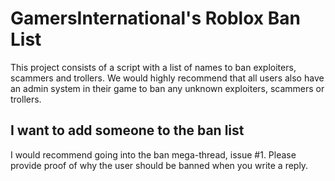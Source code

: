 # GamersInternational's Roblox Ban List

This project consists of a script with a list of names to ban exploiters, scammers and trollers. We would highly recommend that all users also have an admin system in their game to ban any unknown exploiters, scammers or trollers.

## I want to add someone to the ban list

I would recommend going into the ban mega-thread, issue #1. Please provide proof of why the user should be banned when you write a reply.
